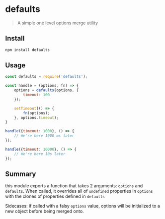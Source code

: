 # defaults

> A simple one level options merge utility

## Install

```sh
npm install defaults
```

## Usage

```js
const defaults = require('defaults');

const handle = (options, fn) => {
	options = defaults(options, {
		timeout: 100
	});

	setTimeout(() => {
		fn(options);
	}, options.timeout);
}

handle({timeout: 1000}, () => {
	// We're here 1000 ms later
});

handle({timeout: 10000}, () => {
	// We're here 10s later
});
```

## Summary

this module exports a function that takes 2 arguments: `options` and `defaults`.  When called, it overrides all of `undefined` properties in `options` with the clones of properties defined in `defaults`

Sidecases: if called with a falsy `options` value, options will be initialized to a new object before being merged onto.
